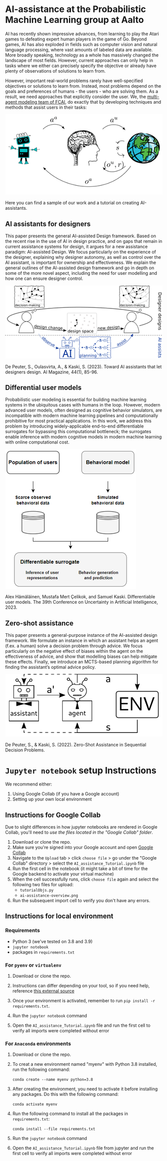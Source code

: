 # AI-assistance at the Probabilistic Machine Learning group at Aalto

AI has recently shown impressive advances, from learning to play the Atari
games to defeating expert human players in the game of Go. Beyond games, AI has
also exploded in fields such as computer vision and natural language
processing, where vast amounts of labeled data are available. More broadly
speaking, technology as a whole has massively changed the landscape of most
fields. However, current approaches can only help in tasks where we either can
precisely specify the objective or already have plenty of observations of
solutions to learn from.

However, important real-world problems rarely have well-specified objectives or
solutions to learn from. Instead, most problems depend on the goals and
preferences of humans - the users - who are solving them. As a result, we need
approaches that explicitly consider the user. We, the [multi-agent modeling
team of FCAI](https://fcai.fi/fcai-teams#6), do exactly that by developing
techniques and methods that assist users in their tasks:

![AI-assistance diagram](figures/ai-assistance.png)

Here you can find a sample of our work and a tutorial on creating
AI-assistants.

## AI assistants for designers

This paper presents the general AI-assisted Design framework. Based on the
recent rise in the use of AI in design practice, and on gaps that remain in
current assistance systems for design, it argues for a new assistance paradigm:
AI-assisted Design. We focus particularly on the experience of the designer,
explaining why designer autonomy, as well as control over the AI assistant, is
important for ownership and effectiveness. We explain the general outlines of
the AI-assisted design framework and go in depth on some of the more novel
aspect, including the need for user modelling and how one can ensure designer
control.

![Diagram for AI assisted design](figures/AI_assisted_design_slide_diagram.png)

De Peuter, S., Oulasvirta, A., & Kaski, S. (2023). Toward AI assistants that let designers design. AI Magazine, 44(1), 85-96.

## Differential user models

Probabilistic user modeling is essential for building machine learning systems
in the ubiquitous cases with humans in the loop. However, modern advanced user
models, often designed as cognitive behavior simulators, are incompatible with
modern machine learning pipelines and computationally prohibitive for most
practical applications. In this work, we address this problem by introducing
widely-applicable end-to-end differentiable surrogates for bypassing this
computational bottleneck; the surrogates enable inference with modern cognitive
models in modern machine learning with online computational cost.

![Diagram for learning differentiable surrogates](figures/differential-user-models.png)

Alex Hämäläinen, Mustafa Mert Çelikok, and Samuel Kaski. Differentiable user models. The 39th Conference on Uncertainty in Artificial Intelligence, 2023.

## Zero-shot assistance

This paper presents a general-purpose instance of the AI-assisted design
framework. We formulate an instance in which an assistant helps an agent (f.ex.
a human) solve a decision problem through advice. We focus particularly on the
negative effect of biases within the agent on the effectiveness of advice, and
show that modelling biases can help mitigate these effects. Finally, we
introduce an MCTS-based planning algorithm for finding the assistant’s optimal
advice policy.

![Diagram for zero-shot assistance](figures/ai-assisted-design-diagram-technical.png)

De Peuter, S., & Kaski, S. (2022). Zero-Shot Assistance in Sequential Decision Problems.

# `Jupyter notebook` setup Instructions

We recommend either:
1. Using Google Collab (if you have a Google account)
2. Setting up your own local environment


## Instructions for Google Collab
Due to slight differences in how jupyter notebooks are rendered in Google Collab, you'll need to *use the files located in the "Google Collab" folder*.

1. Download or clone the repo.
2. Make sure you're signed into your Google account and open [Google Collab](https://colab.research.google.com/)
3. Navigate to the `Upload` tab > click `choose file` > go under the "Google Collab" directory > select the `AI_assistance_Tutorial.ipynb` file
4. Run the first cell in the notebook (it might take a bit of time for the Google backend to activate your virtual machine)
5. When the cell successfully runs, click `choose file` again and select the following two files for upload:
    - `tutorialObjs.py`
    - `ai-assistance-overview.png`
6. Run the subsequent import cell to verify you don't have any errors.

## Instructions for local environment
### Requirements
- Python 3 (we've tested on 3.8 and 3.9)
- `jupyter notebook`
- packages in `requirements.txt` 

### For `pyenv` or `virtualenv`
1. Download or clone the repo.
2. Instructions can differ depending on your tool, so if you need help, reference [this external source](https://realpython.com/intro-to-pyenv/#virtual-environments-and-pyenv)

3. Once your environment is activated, remember to run `pip install -r requirements.txt`.

4. Run the `jupyter notebook` command

5. Open the `AI_assistance_Tutorial.ipynb` file and run the first cell to verify all imports were completed without error
  
### For `Anaconda` environments
1. Download or clone the repo.
2. To creat a new environment named "myenv" with Python 3.8 installed, run the following command:

    `conda create --name myenv python=3.8`

3. After creating the environment, you need to activate it before installing any packages. Do this with the following command:

    `conda activate myenv`

4. Run the following command to install all the packages in `requirements.txt`:

    `conda install --file requirements.txt`

5. Run the `jupyter notebook` command

6. Open the `AI_assistance_Tutorial.ipynb` file from jupyter and run the first cell to verify all imports were completed without error


